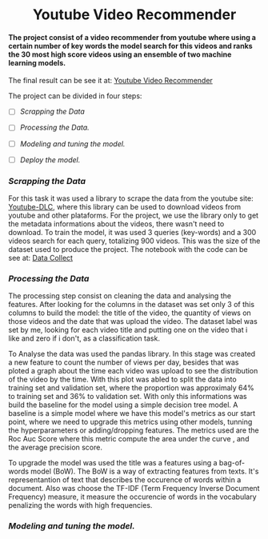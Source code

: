 <h1 align="center">Youtube Video Recommender</h1>
 
#### The project consist of a video recommender from youtube where using a certain number of key words the model search for this videos and ranks the 30 most high score videos using an ensemble of two machine learning models.

The final result can be see it at: [Youtube Video Recommender](https://powerful-plains-65681.herokuapp.com/)




The project can be divided in four steps:
- [ ] *Scrapping the Data*
- [ ] *Processing the Data.*
- [ ] *Modeling and tuning the model.*
- [ ] *Deploy the model.*



### *Scrapping the Data*

For this task it was used a library to scrape the data from the youtube site: [Youtube-DLC](https://github.com/blackjack4494/yt-dlc), where this library can be used to download videos from youtube and other plataforms. For the project, we use the library only to get the metadata informations about the videos, there wasn't need to download. To train the model, it was used 3 queries (key-words) and a  300 videos search for each query, totalizing 900 videos. This was the size of the dataset used to produce the project. The notebook with the code can be see at: [Data Collect](https://github.com/rodrigoamorimml/Youtube-Video-Recommender-/blob/main/Data%20Collect.ipynb)


### *Processing the Data*

The processing step consist on cleaning the data and analysing the features. After looking for the columns in the dataset was set only 3 of this columns to build the model: the title of the video, the quantity of views on those videos and the date that was upload the video. The dataset label was set by me, looking for each video title and putting one on the video that i like and zero if i don't, as a classification task.

To Analyse the data was used the pandas library. In this stage was created a new feature to count the number of views per day, besides that was ploted a graph about the time each video was upload to see the distribution of the video by the time. With this plot was abled to split the data into training set and validation set, where the proportion was approximaly 64% to training set and 36% to validation set. With only this informations was build the baseline for the model using a simple decision tree model. A baseline is a simple model where we have this model's metrics as our start point, where we need to upgrade this metrics using other models, tunning the hyperparameters or adding/dropping features. The metrics used are the Roc Auc Score where this metric compute the area under the curve , and the average precision score.

To upgrade the model was used the title was a features using a bag-of-words model (BoW). The BoW is a way of extracting features from texts. It's representantion of text that describes the occurence of words within a document. Also was choose the TF-IDF (Term Frequency Inverse Document Frequency)  measure, it measure the occurencie of words in the vocabulary penalizing the words with high frequencies.


### *Modeling and tuning the model.*





